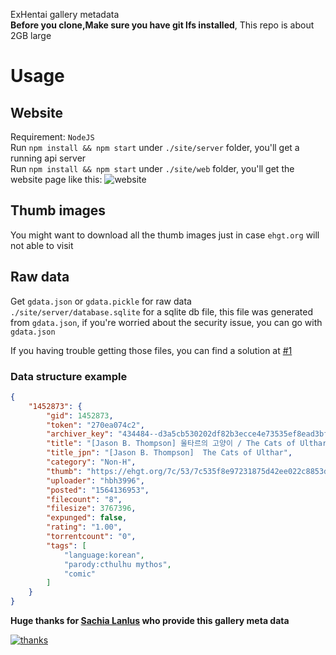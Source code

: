 ExHentai gallery metadata  
**Before you clone,Make sure you have git lfs installed**, This repo is about 2GB large

# Usage
## Website
Requirement: `NodeJS`  
Run `npm install && npm start` under `./site/server` folder, you'll get a running api server  
Run `npm install && npm start` under `./site/web` folder, you'll get the website page like this:
![website](website.png)

## Thumb images
You might want to download all the thumb images just in case `ehgt.org` will not able to visit

## Raw data
Get `gdata.json` or `gdata.pickle` for raw data  
`./site/server/database.sqlite` for a sqlite db file, this file was generated from `gdata.json`, if you're worried about the security issue, you can go with `gdata.json`

If you having trouble getting those files, you can find a solution at [#1](https://github.com/Tlaster/ehdb/issues/1#issuecomment-515762388)

### Data structure example
```JSON
{
    "1452873": {
        "gid": 1452873,
        "token": "270ea074c2",
        "archiver_key": "434484--d3a5cb530202df82b3ecce4e73535ef8ead3bff9",
        "title": "[Jason B. Thompson] 울타르의 고양이 / The Cats of Ulthar",
        "title_jpn": "[Jason B. Thompson]  The Cats of Ulthar",
        "category": "Non-H",
        "thumb": "https://ehgt.org/7c/53/7c535f8e97231875d42ee022c8853dcca533b903-498579-900-1134-jpg_l.jpg",
        "uploader": "hbh3996",
        "posted": "1564136953",
        "filecount": "8",
        "filesize": 3767396,
        "expunged": false,
        "rating": "1.00",
        "torrentcount": "0",
        "tags": [
            "language:korean",
            "parody:cthulhu mythos",
            "comic"
        ]
    }
}
```

**Huge thanks for [Sachia Lanlus](https://forums.e-hentai.org/index.php?showuser=2351915) who provide this gallery meta data**  

[![thanks](thanks.png)](https://forums.e-hentai.org/index.php?showuser=2351915)
